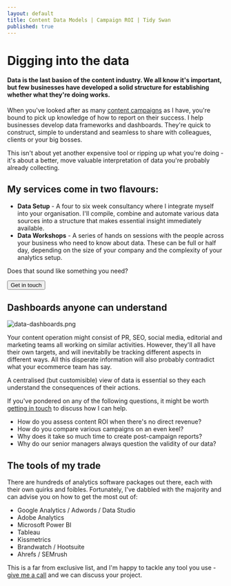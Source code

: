 ```yaml
---
layout: default
title: Content Data Models | Campaign ROI | Tidy Swan
published: true
---
```


# Digging into the data

#### Data is the last basion of the content industry. We all know it's important, but few businesses have developed a solid structure for establishing whether what they're doing works.

When you've looked after as many [content campaigns](/creative-content-campaigns) as I have, you're bound to pick up knowledge of how to report on their success. I help businesses develop data frameworks and dashboards. They're quick to construct, simple to understand and seamless to share with colleagues, clients or your big bosses.

This isn't about yet another expensive tool or ripping up what you're doing - it's about a better, move valuable interpretation of data you're probably already collecting.

## My services come in two flavours:

- **Data Setup** - A four to six week consultancy where I integrate myself into your organisation. I'll compile, combine and automate various data sources into a structure that makes essential insight immediately available.
- **Data Workshops** - A series of hands on sessions with the people across your business who need to know about data. These can be full or half day, depending on the size of your company and the complexity of your analytics setup.

Does that sound like something you need?

<a href="/contact"><button class="button">Get in touch</button></a>

## Dashboards anyone can understand

![data-dashboards.png]({{site.baseurl}}/assets/img/data-dashboards.png)

Your content operation might consist of PR, SEO, social media, editorial and marketing teams all working on similar activities. However, they'll all have their own targets, and will inevitablly be tracking different aspects in different ways. All this disperate information will also probably contradict what your ecommerce team has say.

A centralised (but customisible) view of data is essential so they each understand the consequences of their actions. 

If you've pondered on any of the following questions, it might be worth [getting in touch](/contact) to discuss how I can help.

- How do you assess content ROI when there's no direct revenue?
- How do you compare various campaigns on an even keel?
- Why does it take so much time to create post-campaign reports?
- Why do our senior managers always question the validity of our data?

## The tools of my trade

There are hundreds of analytics software packages out there, each with their own quirks and foibles. Fortunately, I've dabbled with the majority and can advise you on how to get the most out of:

- Google Analytics / Adwords / Data Studio
- Adobe Analytics
- Microsoft Power BI
- Tableau
- Kissmetrics
- Brandwatch / Hootsuite
- Ahrefs / SEMrush

This is a far from exclusive list, and I'm happy to tackle any tool you use - [give me a call](/contact) and we can discuss your project.
